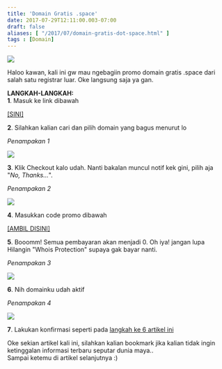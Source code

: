 ```yaml
---
title: 'Domain Gratis .space'
date: 2017-07-29T12:11:00.003-07:00
draft: false
aliases: [ "/2017/07/domain-gratis-dot-space.html" ]
tags : [Domain]
---
```


[![](https://3.bp.blogspot.com/-GfnXkU3OzaE/WXzVZ3he_6I/AAAAAAAACN8/3AVu_m8dXVke6aYmh7WuvLVFqJs-PTB6gCLcBGAs/s1600/freedotspace.jpg)](https://3.bp.blogspot.com/-GfnXkU3OzaE/WXzVZ3he_6I/AAAAAAAACN8/3AVu_m8dXVke6aYmh7WuvLVFqJs-PTB6gCLcBGAs/s1600/freedotspace.jpg)

  
Haloo kawan, kali ini gw mau ngebagiin promo domain gratis .space dari salah satu registrar luar. Oke langsung saja ya gan.  
  
**LANGKAH-LANGKAH:**  
**1**. Masuk ke link dibawah  

[\[SINI\]](https://ysl.yuza.gq/masuk.php?ke=YUhSMGNEb3ZMMjkxYnk1cGJ5OXFWMFIyUVcwPQ==)

**2**. Silahkan kalian cari dan pilih domain yang bagus menurut lo  

_Penampakan 1_

[![](https://3.bp.blogspot.com/-S5dg-rwjNrM/WXze9G9yIGI/AAAAAAAACOg/oiLA9R6hS7gle-rxgvC-LIU9NM6oKB8AACPcBGAYYCw/s640/Image%2B13.png)](https://3.bp.blogspot.com/-S5dg-rwjNrM/WXze9G9yIGI/AAAAAAAACOg/oiLA9R6hS7gle-rxgvC-LIU9NM6oKB8AACPcBGAYYCw/s1600/Image%2B13.png)

**3**. Klik Checkout kalo udah. Nanti bakalan muncul notif kek gini, pilih aja "_No, Thanks..._".  

_Penampakan 2_

[![](https://1.bp.blogspot.com/-uYzgB1Q3Uzw/WXzWqe096JI/AAAAAAAACOE/8Gg2eVr83gM3aDju9-Njw3rhBqLzkivAQCLcBGAs/s640/Image%2B2.png)](https://1.bp.blogspot.com/-uYzgB1Q3Uzw/WXzWqe096JI/AAAAAAAACOE/8Gg2eVr83gM3aDju9-Njw3rhBqLzkivAQCLcBGAs/s1600/Image%2B2.png)

**4**. Masukkan code promo dibawah  

[\[AMBIL DISINI\]](https://ysl.yuza.gq/masuk.php?ke=YUhSMGNEb3ZMMjkxYnk1cGJ5OVJjakZ1Wm1VPQ==)

**5**. Booomm! Semua pembayaran akan menjadi 0. Oh iya! jangan lupa Hilangin "Whois Protection" supaya gak bayar nanti.  

_Penampakan 3_

[![](https://3.bp.blogspot.com/-cg2snCF9P90/WXzfPYsLyjI/AAAAAAAACOg/XMiITASXJwQI3DdNBwJf0STn7qB8CvxrwCPcBGAYYCw/s320/Image%2B14.png)](https://3.bp.blogspot.com/-cg2snCF9P90/WXzfPYsLyjI/AAAAAAAACOg/XMiITASXJwQI3DdNBwJf0STn7qB8CvxrwCPcBGAYYCw/s1600/Image%2B14.png)

  
**6**. Nih domainku udah aktif  

_Penampakan 4_

[![](https://4.bp.blogspot.com/-ScEAuFv0kK4/WXzgBQ35kfI/AAAAAAAACOc/GZOseobygzMFwey7vbLNA-QcocZP2fmdQCPcBGAYYCw/s640/Image%2B15.png)](https://4.bp.blogspot.com/-ScEAuFv0kK4/WXzgBQ35kfI/AAAAAAAACOc/GZOseobygzMFwey7vbLNA-QcocZP2fmdQCPcBGAYYCw/s1600/Image%2B15.png)

**7**. Lakukan konfirmasi seperti pada [langkah ke 6 artikel ini](http://blog.yuzaside.com/2017/07/domain-gratis-dot-tech.html)  
  
Oke sekian artikel kali ini, silahkan kalian bookmark jika kalian tidak ingin ketinggalan informasi terbaru seputar dunia maya..  
Sampai ketemu di artikel selanjutnya :)